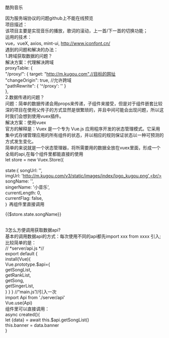 
酷狗音乐<br/>

因为服务端协议的问题github上不能在线预览<br/>
 项目描述：<br/>
该项目主要是实现音乐的播放，歌词的滚动，上一首/下一首的切换功能；<br/>
运用的技术：<br/>
vue，vueX, axios, mint-ui, http://www.iconfont.cn/<br/>
遇到的问题和解决的办法：<br/>
1.跨域获取数据的问题？<br/>
解决方案：代理解决跨域<br/>
proxyTable: {<br/>
"/proxy/": { target: "http://m.kugou.com",//目标的网址<br/>
                  "changeOrigin": true, //允许跨域<br/>
                  "pathRewrite": { '^/proxy': '' }<br/>
               },<br/>
 2.数据传递的问题？<br/>
问题：简单的数据传递会用props来传递，子组件来接受，但是对于组件嵌套比较深的项目在使用父传子的方式显然是很繁琐的，并且中间可能会出现问题，所以这时我们会想到使用vuex插件。<br/>
解决方案：使用vuex<br/>
 官方的解释是：Vuex 是一个专为 Vue.js 应用程序开发的状态管理模式。它采用集中式存储管理应用的所有组件的状态，并以相应的规则保证状态以一种可预测的方式发生变化。<br/>
简单的来说就是一个状态管理器，将所需要用的数据全放在vuex里面，形成一个全局的api,在每个组件里都能直接的使用<br/>
let store = new Vuex.Store({<br/><br/> 
 state:{    songUrl: '', <br/>
           imgUrl: 'http://m.kugou.com/v3/static/images/index/logo_kugou.png',<br/>
           songName: '', <br/>
           singerName: '小音乐',<br/>
           currentLength: 0, <br/>
           currentFlag: false,<br/>
        ｝
再组件里直接调用<br/>
<p>{{$store.state.songName}}</p><br/>
3怎么方便调用获取数据api?<br/>
基本的调用数据api的方式：每次使用不同的api都先import xxx from xxxx 引入;<br/>
比较简单的是：<br/>
// *server/api.js *//<br/>
 export default {<br/>
      install(Vue){<br/>
             Vue.prototype.$api={ <br/>
                      getSongList, <br/>
                      getRankList, <br/>
                      getSong, <br/>
                      getSingerList, <br/>
  } } }
 //“main.js”//引入一次<br/>
     import Api from './server/api'<br/>
     Vue.use(Api)<br/>
 组件里可以直接调用：<br/>
async created(){ <br/>
       let {data} = await this.$api.getSongList() <br/>
              this.banner = data.banner <br/>
  }
